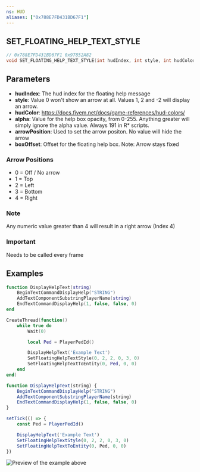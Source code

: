 ```yaml
---
ns: HUD
aliases: ["0x788E7FD431BD67F1"]
---
```

## SET_FLOATING_HELP_TEXT_STYLE

```c
// 0x788E7FD431BD67F1 0x97852A82
void SET_FLOATING_HELP_TEXT_STYLE(int hudIndex, int style, int hudColor, int alpha, int arrowPosition, int boxOffset);
```

## Parameters
* **hudIndex**: The hud index for the floating help message
* **style**: Value 0 won't show an arrow at all. Values 1, 2 and -2 will display an arrow.
* **hudColor**: https://docs.fivem.net/docs/game-references/hud-colors/
* **alpha**: Value for the help box opacity, from 0-255. Anything greater will simply ignore the alpha value. Always 191 in R* scripts.
* **arrowPosition**: Used to set the arrow positon. No value will hide the arrow
* **boxOffset**: Offset for the floating help box. Note: Arrow stays fixed

### Arrow Positions
* 0 = Off / No arrow
* 1 = Top
* 2 = Left
* 3 = Bottom
* 4 = Right

### Note
Any numeric value greater than 4 will result in a right arrow (Index 4)

### Important
Needs to be called every frame

## Examples
```lua
function DisplayHelpText(string)
    BeginTextCommandDisplayHelp("STRING")
    AddTextComponentSubstringPlayerName(string)
    EndTextCommandDisplayHelp(1, false, false, 0)
end

CreateThread(function()
    while true do
        Wait(0)

        local Ped = PlayerPedId()

        DisplayHelpText('Example Text')
        SetFloatingHelpTextStyle(0, 2, 2, 0, 3, 0)
        SetFloatingHelpTextToEntity(0, Ped, 0, 0)
    end
end)
```

```js
function DisplayHelpText(string) {
    BeginTextCommandDisplayHelp("STRING")
    AddTextComponentSubstringPlayerName(string)
    EndTextCommandDisplayHelp(1, false, false, 0)
}

setTick(() => {
    const Ped = PlayerPedId()

    DisplayHelpText('Example Text')
    SetFloatingHelpTextStyle(0, 2, 2, 0, 3, 0)
    SetFloatingHelpTextToEntity(0, Ped, 0, 0)
})
```
![Preview of the example above](https://i.ibb.co/9p7VWDW/image.png)
